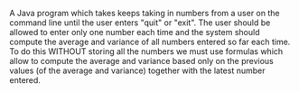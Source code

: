 A Java program which takes keeps taking in numbers from a user on the command line until the user enters "quit" or "exit".  The user should be allowed to enter only one number each time and the system should compute the average and variance of all numbers entered so far each time.  To do this WITHOUT storing all the numbers we must use formulas which allow to compute the average and variance based only on the previous values (of the average and variance) together with the latest number entered.
